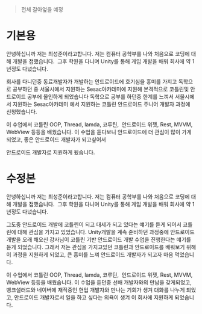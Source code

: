 
> 전체 갈아엎을 예정
# 기본용
안녕하십니까 저는 최성준이라고합니다. 저는 컴퓨터 공학부를 나와 처음으로 코딩에 대해 개발을 접했습니다.  그후 학원을 다니며 Unity를 통해 게임 개발을 배워 회사에 약 1년정도 다녔습니다.

회사를 다니던중 동료개발자가 개발하는 안드로이드에 호기심을 흥미를 가지고 독학으로 공부하던 중 서울시에서 지원하는 Sesac아카데미에 지원해 본격적으로 코틀린및 안드로이드 공부에 올인하게 되었습니다 독학으로 공부를 하던중 한계를 느껴서 서울시에서 지원하는 Sesac아카데미 에서 지원하는 코틀린 안드로이드 주니어 개발자 과정에 신청했습니다.

이 수업에서 코틀린 OOP, Thread, lamda, 코루틴,  안드로이드 위젯, Rest, MVVM, WebView 등등을 배웠습니다. 이 수업을 듣다보니 안드로이드에 더 관심이 많이 가게 되었고, 좋은 안드로이드 개발자가 되고싶어서

안드로이드 개발자로 지원하게 됬습니다.

# 수정본
안녕하십니까 저는 최성준이라고합니다. 저는 컴퓨터 공학부를 나와 처음으로 코딩에 대해 개발을 접했습니다.  그후 학원을 다니며 Unity를 통해 게임 개발을 배워 회사에 약 1년정도 다녔습니다.

그도중 안드로이드 개발에 코틀린이 되고 대세가 되고 있다는 얘기를 듣게 되어서 코틀린에 대해 관심을 가지고 있었습니다. Unity개발을 계속 준비하던 과정중에 안드로이드 개발을 오래 해오신 강사님이 코틀린 기반 안드로이드 개발 수업을 진행한다는 얘기를 듣게 되었습니다. 그래서 저는 관심을 가지고있던 코틀린과 안드로이드를 배워보기 위해 이 과정을 지원하게 되었고, 큰 흥미를 느껴 안드로이드 개발자가 되고자 마음 먹었습니다.

이 수업에서 코틀린 OOP, Thread, lamda, 코루틴,  안드로이드 위젯, Rest, MVVM, WebView 등등을 배웠습니다. 이 수업을 듣던중 선배 개발자와의 만남을 갖게되었고, 뱅크샐러드와 네이버에 재직중인 현업 개발자와 만나는 기회가 생겨 대화를 나누게 되었고, 안드로이드 개발자로서 일을 하고 싶다는 의욕이 생겨 이 회사에 지원하게 되었습니다.